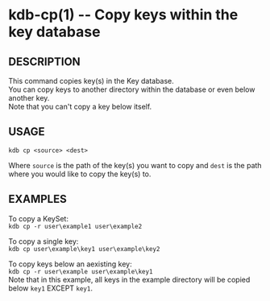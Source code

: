 kdb-cp(1) -- Copy keys within the key database
================================
## DESCRIPTION
This command copies key(s) in the Key database.  
You can copy keys to another directory within the database or even below another key.  
Note that you can't copy a key below itself.  


## USAGE
`kdb cp <source> <dest>`  

Where `source` is the path of the key(s) you want to copy and `dest` is the path where you would like to copy the key(s) to.

## EXAMPLES

To copy a KeySet:  
	`kdb cp -r user\example1 user\example2`  

To copy a single key:  
	`kdb cp user\example\key1 user\example\key2`  

To copy keys below an aexisting key:  
	`kdb cp -r user\example user\example\key1`  
Note that in this example, all keys in the example directory will be copied below `key1` EXCEPT `key1`.  
	


